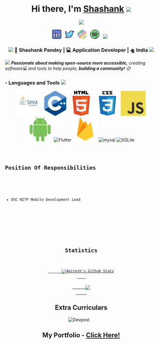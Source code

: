 <div align="center">
   <h1>Hi there, I'm <a href="https://shashan27.github.io/Portfolio_Website/#/">Shashank</a> <img src="https://media.giphy.com/media/hvRJCLFzcasrR4ia7z/giphy.gif" width="25px"> </h1>
   <img src="https://pronoun.cyou/x/y?subject=He&object=Him&height=20"> 
</div>

<p align='center'>
   <a href="https://www.linkedin.com/in/shashanknitp/"><img height="30" src="https://raw.githubusercontent.com/8bithemant/8bithemant/master/linkedin.png?raw=true"></a>&nbsp;&nbsp;
<a href="https://twitter.com/ShanksPandey"><img height="30" src="https://raw.githubusercontent.com/8bithemant/8bithemant/master/twitter.png?raw=true"></a>&nbsp;&nbsp;
<a href="https://devpost.com/shashan27"><img height="30" src="https://raw.githubusercontent.com/8bithemant/8bithemant/master/devto.png?raw=true"></a>&nbsp;&nbsp;
<a href="https://m.facebook.com/shashan27"><img height="30" src="https://raw.githubusercontent.com/8bithemant/8bithemant/master/spotify.png?raw=true"></a>&nbsp;&nbsp;
 <a href="https://github.com/shashan27"><img height="30" src="https://img.shields.io/github/followers/shashan27?label=Follow&style=social"></a>&nbsp;&nbsp;
 </p>
 

<div align="center">
<h3><img src="https://media.giphy.com/media/WUlplcMpOCEmTGBtBW/giphy.gif" width="30"> 🙎 Shashank Pandey | 💻 Application Developer | 🛸 India <img src="https://media.giphy.com/media/WUlplcMpOCEmTGBtBW/giphy.gif" width="30"></h3>
</div>

<img src="https://media.giphy.com/media/LnQjpWaON8nhr21vNW/giphy.gif" width="40"> <em><b>Passionate about making open-source more accessible,</b> creating software💻 and tools to help people, <b>building a community!</b> :blush:</em>

### - Languages and Tools <img src="https://media.giphy.com/media/WUlplcMpOCEmTGBtBW/giphy.gif" width="30">

<p align="center">
  <img width="82px" margin="10px" src="https://raw.githubusercontent.com/github/explore/80688e429a7d4ef2fca1e82350fe8e3517d3494d/topics/java/java.png" alt="Java"></img>
  <img width="82px" margin="10px" src="https://raw.githubusercontent.com/github/explore/master/topics/cpp/cpp.png" alt="C++"></img>
  <img width="82px" margin="10px" src="https://raw.githubusercontent.com/github/explore/80688e429a7d4ef2fca1e82350fe8e3517d3494d/topics/html/html.png" alt="HTML5"></img>
  <img width="82px" margin="10px" src="https://raw.githubusercontent.com/github/explore/80688e429a7d4ef2fca1e82350fe8e3517d3494d/topics/css/css.png" alt="CSS3"></img>
  <img width="82px" margin="10px" src="https://raw.githubusercontent.com/github/explore/80688e429a7d4ef2fca1e82350fe8e3517d3494d/topics/javascript/javascript.png" alt="JavaScript"></img>  
  <img width="82px" margin="10px" src="https://raw.githubusercontent.com/github/explore/80688e429a7d4ef2fca1e82350fe8e3517d3494d/topics/android/android.png"alt="Android"></img>
  <img width="82px" margin="10px" src="https://upload.wikimedia.org/wikipedia/commons/1/17/Google-flutter-logo.png"alt="Flutter"></img>
  <img width="82px" margin="10px" src="https://raw.githubusercontent.com/github/explore/80688e429a7d4ef2fca1e82350fe8e3517d3494d/topics/firebase/firebase.png" alt="Firebase"></img>
  <img width="82px" margin="10px" src="https://pngimg.com/uploads/mysql/mysql_PNG6.png" alt="mysql"></img>
  <img width="82px" margin="10px" src="https://upload.wikimedia.org/wikipedia/commons/3/38/SQLite370.svg" alt="SQLite"></img>
</p>
   
</code>


<code>
  <h2>Position Of Responsibilities</h2>
  <ul>
  <li>DSC NITP Mobile Development Lead</li>
  </ul>
</code>

<code>
  <div align="center">
    <h2>Statistics</h2>
    <a href="https://github.com/shashan27">
      <img align="center" src="https://github-readme-stats.vercel.app/api?username=shashan27&show_icons=true&theme=dark&line_height=27" alt="Amitesh's Github Stats"/>
    </a>
    <a href="https://github.com/shashan27">
      <img align="center" src="https://github-readme-stats.vercel.app/api/top-langs/?username=shashan27&theme=dark&hide_langs_below=1" />
     </a>
</code>

  <div align="center">
    <h2 align="center">Extra Curriculars</h2> 
  </div>
  <p align="center">
    <a href="https://devpost.com/shashan27" target="_blank" style="text-decoration: none;">
      <img align="center" alt="Devpost" height="50px" width="50px" src="https://www.vectorlogo.zone/logos/devpost/devpost-ar21.svg" /> &nbsp; &nbsp;
    </a>
    
  </p>
  <div align="center">
    <h2 align="center">My Portfolio - <a href="https://shashan27.github.io/Portfolio_Website/">Click Here!</a></h2> 
<code>
